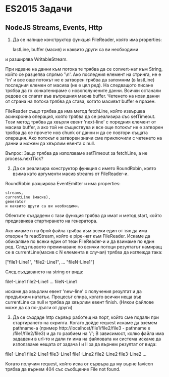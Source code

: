 # ES2015 Задачи

## NodeJS Streams, Events, Http

1. Да се напише конструктор функция FileReader, която има properties:


    lastLine,
    buffer (масив)
    и каквито други са ви необходими


и разширява WritableStream.


При идване на данни към потока те трябва да се convert-нат към String, който се разцепва спрямо '\n'.
Ако последния елемент на стринга, не е '\n' и все още потокът не е затворен трябва да запомним (в lastLine)
последния елемен от масива (не е цял ред). На следващото писане трябва да го конкатенираме с
новополучените данни. Всички останали редове се слагат във вътрешния масив buffer. Четенето на нови 
данни от страна на потока трябва да става, когато масивът buffer е празен.


FileReader също трябва да има метод fetchLine, който извършва асинхронна операция, която трябва да
се реализира със setTimeout. Този метод трябва да хвърля евент 'next-line' с поредния елемент от 
масива buffer, а ако той не съществува и все още потокът не е затворен трябва да се прочете нов 
chunk от данни и да се повтори същата операция. Ако потокът е затворен значи сме приключили с 
четенето на данни и можем да хвърлим евента с null.


Въпрос: Защо трябва да използваме setTimeout за fetchLine, а не process.nextTick?



2. Да се реализира конструктор функция с името RoundRobin, която взима като аргументи масив streams 
от FileReader-и.

RoundRobin разширява EventEmitter и има properties:


    streams,
    currentLine (масив), 
    generator
    и каквито други са ви необходими.



Обектите създадени с тази функция трябва да имат и метод start, който предизвиква стартирането на генератора.


Ако имаме n на брой файла трябва към всеки един от тях да има отворен fs readStream, който е pipe-нат
към FileReader. Искаме да обикаляме по всеки един от тези FileReader-и и да взимаме по един ред.
След първото преминаване по всички потоци резултатът намиращ се в currentLine(масив с N елемента в случая)
трябва да изглежда така:


["file1-Line1", "file2-Line1", ... "fileN-Line1"]


След създаването на string от вида:


file1-Line1 file2-Line1 ... fileN-Line1


искаме да хвърлим евент 'new-line' с получения резултат и да продължим нататък.
Процесът спира, когато всички неща във currentLine са null и трябва да хвърлим евент finish.
(Някои файлове може да са по-дълги от други)



3. Да се създаде http сървър работещ на порт, който сме подали при стартирането на скрипта.
Когато дойде request искаме да вземем pathname-а (пример http://localhost/file1/file2/file3 - pathname е
/file1/file2/file3) и да го разбием на '/'; В зависимост, колко файла има зададени в url-то и дали ги има 
на файловата ни система искаме да използваме нещата от задача I и II за да върнем резултат от вида:


file1-Line1 file2-Line1 file3-Line1
file1-Line2 file2-Line2 file3-Line2
...


Когато получим request, който иска от сървъра да му върне favicon трябва да върнем 404 със съобщение File not found.
